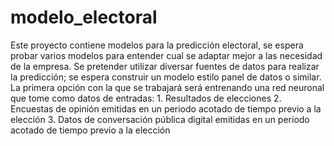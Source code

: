 # modelo_electoral
Este proyecto contiene modelos para la predicción electoral, se espera probar varios modelos para entender cual se adaptar mejor a las necesidad de la empresa.
Se pretender utilizar diversar fuentes de datos para realizar la predicción; se espera construir un modelo estilo panel de datos o similar.
La primera opción con la que se trabajará será entrenando una red neuronal que tome como datos de entradas:
    1. Resultados de elecciones 
    2. Encuestas de opinión emitidas en un periodo acotado de tiempo previo a la elección
    3. Datos de conversación pública digital emitidas en un periodo acotado de tiempo previo a la elección
